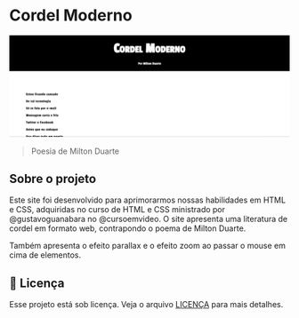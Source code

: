 # Cordel Moderno 


<img src="Midia/Captura de tela 2023-11-30 114846.png" alt="Preview">


> Poesia de Milton Duarte

## Sobre o projeto 

 Este site foi desenvolvido para aprimorarmos nossas habilidades em HTML e CSS, adquiridas no curso de HTML e CSS ministrado por @gustavoguanabara no @cursoemvideo.
 O site apresenta uma literatura de cordel em formato web, contrapondo o poema de Milton Duarte. 

 Também apresenta o efeito parallax e o efeito zoom ao passar o mouse em cima de elementos.

 ## 📝 Licença

Esse projeto está sob licença. Veja o arquivo [LICENÇA](LICENSE) para mais detalhes.
